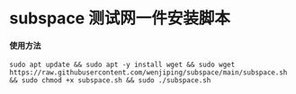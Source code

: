 # subspace 测试网一件安装脚本


#### 使用方法

```commandline
sudo apt update && sudo apt -y install wget && sudo wget https://raw.githubusercontent.com/wenjiping/subspace/main/subspace.sh && sudo chmod +x subspace.sh && sudo ./subspace.sh
```